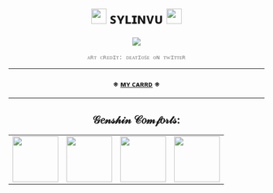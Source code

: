 <div align="center">

<h1> <img src="https://pixels.crd.co/assets/images/gallery04/f1f20f26.gif?v=7212058b" width="30"> ꜱʏʟɪɴᴠᴜ <img src="https://pixels.crd.co/assets/images/gallery04/f1f20f26.gif?v=7212058b" width="30"></h1>
    
   <a href="https://twitter.com/deatiose/status/1757257046871953494"><img src="https://i.imgur.com/yZMOBWe.jpeg"> </a>
   
   <code style="color : gray">ᴀʀᴛ ᴄʀᴇᴅɪᴛ: ᴅᴇᴀᴛɪᴏꜱᴇ ᴏɴ ᴛᴡɪᴛᴛᴇʀ</code> 
   
   ***
   
   <h4>
     ※
 <a href=>ᴍʏ ᴄᴀʀʀᴅ</a> 
     ※
   </h4>
   
   ***
   
<div align="center">

</h4>

 <h2> 𝒢𝑒𝓃𝓈𝒽𝒾𝓃 𝒞𝑜𝓂𝒻𝑜𝓇𝓉𝓈: </h2>

<table border="0" cellpadding="10" cellspacing="5" width="100"><tr>
<td><a href="https://www.deviantart.com/doosio"><img src="https://media.giphy.com/media/gHZO1tEbCJ8Ubbu0kb/giphy.gif" width="90"> </a></td>
<td><a href="https://www.deviantart.com/doosio"><img src="https://media.giphy.com/media/ELH5ioqEQD3XqIm6JI/giphy.gif" width="90"> </a></td>
<td><a href="https://www.deviantart.com/doosio"> <img src="https://media.giphy.com/media/xKGR1Z4odA5Cm1ZEOh/source.gif" width="90"> </a></td>
<td><a href="https://www.deviantart.com/doosio"><img src="https://media.giphy.com/media/LBHRfcUKGB3nOJsmC7/giphy.gif" width="90"> </a></td>
</tr></table>

</div>

